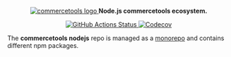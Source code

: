 <p align="center">
  <a href="https://commercetools.com/">
    <img alt="commercetools logo" src="http://cdn.rawgit.com/commercetools/press-kit/master/PNG/72DPI/CT%20logo%20chrom%20black%20horizontal%20RGB%2072dpi.png">
  </a>
  <b>Node.js commercetools ecosystem.</b>
</p>

<p align="center">
  <a href="https://github.com/commercetools/nodejs/actions">
    <img alt="GitHub Actions Status" src="https://github.com/commercetools/nodejs/actions/workflows/quality.yml/badge.svg">
  </a>
  <a href="https://codecov.io/gh/commercetools/nodejs">
    <img src="https://img.shields.io/codecov/c/github/commercetools/nodejs.svg" alt="Codecov" />
  </a>
</p>

The **commercetools nodejs** repo is managed as a [monorepo](https://github.com/lerna/lerna) and contains different npm packages.
